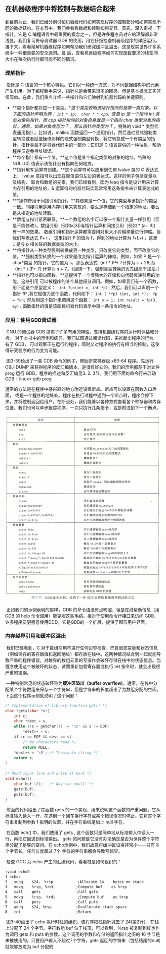 ## 在机器级程序中将控制与数据结合起来

​		到目前为止，我们已经分别讨论机器级代码如何实现程序的控制部分和如何实现不同的数据结构。在本节中，我们会看看数据和控制如何交互。首先，深入审视一下指针，它是 C 编程语言中最重要的概念之一，但是许多程序员对它的理解都非常浅显。我们复习符号调试器 GDB 的使用，用它仔细检查机器级程序的详细运行。接下来，看看理解机器级程序如何帮助我们研究缓冲区溢出，这是现实世界许多系统中一种很重要的安全漏洞。最 后，查看机器级程序如何实现函数要求的栈空间大小在每次执行时都可能不同的情况。

### 理解指针

​		指针是 C 语言的一个核心特色。它们以一种统一方式，对不同数据结构中的元素产生引用。对于编程新手来说，指针总是会带来很多的困惑，但是基本概念其实非常简单。在此，我们重点介绍一些指针和它们映射到机器代码的关键原则。

- **每个指针都对应一个类型。**这个类型表明该指针指向的是哪一类对象。以下面的指针声明为例：
  `int * ip; 
  char * * cpp;`
  变量 ip 是一个指向 int 类型对象的指针，而 cpp 指针指向的对象自身就是一个指向 char 类型对象的指针。通常，如果对象类型为 T ，那么指针的类型为 T* 。特殊的 void * 类型代表通用指针。比如说，malloc 函数返回一个通用指针，然后通过显式强制类型转换或者赋值操作那样的隐式强制类型转换，将它转换成一个有类型的指针。指针类型不是机器代码中的一部分；它们是 C 语言提供的一种抽象，帮助程序员避免寻址错误。
- **每个指针都有一个值。**这个值是某个指定类型的对象的地址。特殊的 NULL(0) 值表示该指针没有指向任何地方。
- **指针用‘&’运算符创建。**这个运算符可以应用到任何 lvalue 类的 C 表达式上， lvalue 意指可以出现在赋值语句左边的表达式。这样的例子包括变量以及结构、 联合和数组的元素。我们已经看到，因为 leaq 指令是设计用来计算内存引用的地址的，& 运算符的机器代码实现常常用这条指令来计算表达式的值。
- ***操作符用于间接引用指针。**其结果是一个值，它的类型与该指针的类型一致。间接引用是用内存引用来实现的，要么是存储到一个指定的地址，要么是从指定的地址读取。
- **数组与指针紧密联系。**一个数组的名字可以像一个指针变量一样引用（但是不能修改）。数组引用（例如a[3])与指针运算和间接引用（例如 * (a+ 3)) 有一样的效果。 数组引用和指针运算都需要用对象大小对偏移量进行伸缩。当我们写表达式 P+ i ， 这里指针 P 的值为 f，得到的地址计算为 f+L×i ，这里 L 是与 p 相关联的数据类型的大小。
- **将指针从一种类型强制转换成另一种类型，只改变它的类型，而不改变它的值。**强制类型转换的一个效果是改变指针运算的伸缩。例如，如果 P 是一个 char*类型 的指针，它的值为 s，那么表达式（int * )P+ 7计算为 s + 28,而（int * ) (P+ 7) 计算为 s + 7。（回想一下，强制类型转换的优先级高于加法。）
- **指针也可以指向函数。**这提供了一个很强大的存储和向代码传递引用的功能，这些引用 可以被程序的某个其他部分调用。例如，如果我们有一个函数，用下面这个原型定义：
  ` int fun(int x, int *p);`
  然后，我们可以声明一个指针 fP ,将它赋值为这个函数，代码如下：
  `int ( *fp) (int, int *); 
  fp = fun;`
  然后用这个指针来调用这个函数： 
  `int y = 1;
  int result = fp(3, &y);`
  函数指针的值是该函数机器代码表示中第一条指令的地址。



### 应用：使用GDB调试器

​		GNU 的调试器 GDB 提供了许多有用的特性，支持机器级程序的运行时评估和分析。 对于本书中的示例和练习，我们试图通过阅读代码，来推断出程序的行为。有了 GDB， 可以观察正在运行的程序，同时又对程序的执行有相当的控制，这使得研究程序的行为变为可能。

​		图3-39给出了一些 GDB 命令的例子，帮助研究机器级 x86-64 程序。先运行 OBJ-DUMP 来获得程序的反汇编版本，是很有好处的。我们的示例都基于对文件 prog 运行 GDB，程序的描述和反汇编见3. 2. 3节。我们用下面的命令行来启动 GDB :
​		linux> gdb prog

​		通常的方法是在程序中感兴趣的地方附近设置断点。断点可以设置在函数入口后面， 或是一个程序的地址处。程序在执行过程中遇到一个断点时，程序会停下来，并将控制返回给用户。在断点处，我们能够以各种方式查看各个寄存器和内存位置。我们也可以单步跟踪程序，一次只执行几条指令，或是前进到下一个断点。

![10GDB命令示例](.\markdownimage\10GDB命令示例.png)

​		正如我们的示例表明的那样，GDB 的命令语法有点晦涩，但是在线帮助信息（用 GDB 的 help 命令调用）能克服这些毛病。相对于使用命令行接口来访问 GDB，许多程序员更愿意使用DDD，它是GDB的一个扩展，提供了图形用户界面。



### 内存越界引用和缓冲区溢出

​		我们已经看到，C 对于数组引用不进行任何边界检查，而且局部变量和状态信息（例如保存的寄存器值和返回地址）都存放在栈中。这两种情况结合到一起就能导致严重的程序错误，对越界的数组元素的写操作会破坏存储在栈中的状态信息。当程序使用这个被破坏的状态，试图重新加载寄存器或执行 ret 指令时，就会出现很严重的错误。

​		—种特别常见的状态破坏称为**缓冲区溢出（buffer overflow)**。通常，在栈中分配某个字符数组来保存一个字符串，但是字符串的长度超出了为数组分配的空间。下面这个程序示例就说明了这个问题：

```c
/* Implementation of library function get() */ 
char *gets(char *s){
	int c;
	char *dest = s;
	while ((c = getchar()) != '\n' && c != EOF)
		*dest++ = c;
	if (c == EOF && dest == s)
        /* No characters read */ 
        return NULL;
	*dest++ = '\0'; /* Terminate string */
	return s;
}

/* Read input line and write it back */ 
void echo(){
	char buf [8];	/* Way too small! */
	gets(buf);
	puts(buf);
}
```

​		前面的代码给出了库函数 gets 的一个实现，用来说明这个函数的严重问题。它从标准输入读入一行，在遇到一个回车换行字符或某个错误情况时停止。它将这个字符串复制到参数 f 指明的位置，并在字符串结尾加上 null 字符。

​		在函数 ech() 中，我们使用了 gets ,  这个函数只是简单地从标准输入中读入一行，再把它回送到标准输出。
gets 的问题是它没有办法确定是否为保存整个字符串分配了足够的空间。在 echo示例中，我们故意将缓冲区设得非常小——只有 8 个字节长。任何长度超过 7个 字符的字符串都会导致写越界。

​		检查 GCC 为 echo 产生的汇编代码，看看栈是如何组织的：

```assembly
;void echoO 
1 echo:
2	subq	$24， %rsp			;Allocate 24	bytes on stack
3	movq	%rsp, %rdi			;Compute buf	as %rsp
4	call	gets				;Call gets	
5	movq	%rsp， %rdi          ;Compute buf	as %rsp
6	call	puts				;Call puts	
7	addq	$24, %rsp			;Deallocate stack space	
8	ret							;Return	
```


​		图3-40画出了 echo 执行时栈的组织。该程序把栈指针减去了 24(第2行），在栈上分配了 24 个字节。字符数组 buf 位于栈顶，可以看到，％rsp 被复制到红也作为调用 gets 和 puts 的参数。这个调用的参数和存储的返回指针之间的 16 字节是未被使用的。只要用户输入不超过7个字符，gets 返回的字符串（包括结尾的null)就能够放进为 buf 分配的